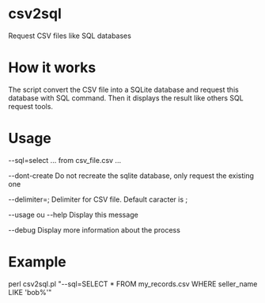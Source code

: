 csv2sql
==========
Request CSV files like SQL databases

How it works
============
The script convert the CSV file into a SQLite database and request this database with SQL command.
Then it displays the result like others SQL request tools.

Usage
=====
--sql=select ... from csv_file.csv ...

--dont-create
	Do not recreate the sqlite database, only request the existing one

--delimiter=;
	Delimiter for CSV file. Default caracter is ;

--usage ou --help
	Display this message

--debug
	Display more information about the process

Example
=======
perl csv2sql.pl "--sql=SELECT * FROM my_records.csv WHERE seller_name LIKE 'bob%'"